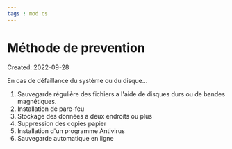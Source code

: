 ```yaml
---
tags : mod cs
---
```

# Méthode de prevention
Created: 2022-09-28 

En cas de défaillance du système ou du disque...

1. Sauvegarde régulière des fichiers a l'aide de disques durs ou de bandes magnétiques. 
2. Installation de pare-feu
3. Stockage des données a deux endroits ou plus
4. Suppression des copies papier
5. Installation d'un programme Antivirus
6. Sauvegarde automatique en ligne


